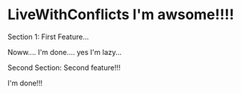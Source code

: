 # LiveWithConflicts I'm awsome!!!!

Section 1:  First Feature...


Noww.... I'm done....  yes I'm lazy...

Second Section:  Second feature!!!

I'm done!!!

